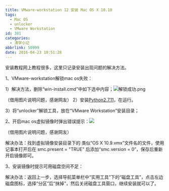 ```yaml
---
title: VMware-workstation 12 安装 Mac OS X 10.10
tags:
  - Mac OS
  - unlocker
  - VMware Workstation
id: 381
categories:
  - 清学小记
abbrlink: 50999
date: 2016-04-23 10:51:28
---
```


安装教程网上教程很多，这里只记录安装出现问题的解决方法。

1、VMware-workstation解锁mac os失败：

1）解决方法，删除“win-install.cmd”中如下选中内容；![解锁成功.png](http://ww1.sinaimg.cn/large/4eed32f2gw1f8n24gjgbxj20ck0hqjv6.jpg)

（借用图片说明问题，感谢网友）
2）安装[Python2.7.11](https://www.python.org/downloads/release/python-2711/)，在运行。

3）将“unlocker”解锁工具，放在“VMware Workstation”安装目录；

2、开启mac os虚拟镜像时弹出错误提示：![](http://www.myhack58.com/Article/UploadPic/2015-4/201544212649287.jpg)

（借用图片说明问题，感谢网友）

解决办法：找到虚拟镜像安装目录下的 类似“OS X 10.9.vmx”文件名的文件，使用记事本打开后在 smc.present = &quot;TRUE&quot; 后添加“smc.version = 0”，保存后重新开启镜像即可。

3、安装镜像时提示可用磁盘空间不足：

解决办法：返回上一步，选择导航菜单栏中“实用工具”下的“磁盘工具”，点击左边磁盘图标，选择“分区”后“抹掉”，然后关闭磁盘工具窗口，继续安装就可以了。

&nbsp;